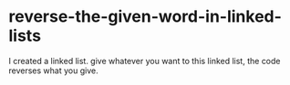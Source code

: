 # reverse-the-given-word-in-linked-lists
I created a linked list.
give whatever you want to this linked list,
the code reverses what you give.
